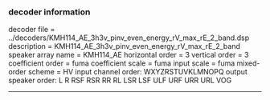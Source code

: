 
### decoder information 
decoder file = ../decoders/KMH114_AE_3h3v_pinv_even_energy_rV_max_rE_2_band.dsp
description = KMH114_AE_3h3v_pinv_even_energy_rV_max_rE_2_band
speaker array name = KMH114_AE
horizontal order   = 3
vertical order     = 3
coefficient order  = fuma
coefficient scale  = fuma
input scale        = fuma
mixed-order scheme = HV
input channel order: WXYZRSTUVKLMNOPQ
output speaker order: L R RSF RSR RR RL LSR LSF ULF URF URR URL VOG 

---

